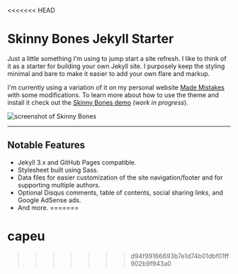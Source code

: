 <<<<<<< HEAD
# Skinny Bones Jekyll Starter

Just a little something I'm using to jump start a site refresh. I like to think of it as a starter for building your own Jekyll site. I purposely keep the styling minimal and bare to make it easier to add your own flare and markup.

I'm currently using a variation of it on my personal website [Made Mistakes](http://mademistakes.com) with some modifications. To learn more about how to use the theme and install it check out the [Skinny Bones demo](http://mmistakes.github.io/skinny-bones-jekyll/) (*work in progress*).

![screenshot of Skinny Bones](http://mmistakes.github.io/skinny-bones-jekyll/images/skinny-bones-theme-feature.jpg)

---

## Notable Features

* Jekyll 3.x and GitHub Pages compatible.
* Stylesheet built using Sass.
* Data files for easier customization of the site navigation/footer and for supporting multiple authors.
* Optional Disqus comments, table of contents, social sharing links, and Google AdSense ads.
* And more.
=======
# capeu
>>>>>>> d94f99166693b7e1d74b01dbf01ff902b9f943a0
